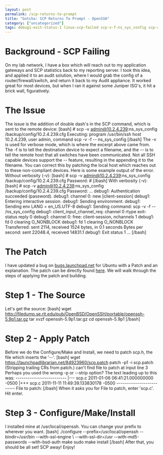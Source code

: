 ```yaml
---
layout: post
permalink: /scp-returns-to-prompt
title: "Gotcha: SCP Returns To Prompt - OpenSSH"
category: ["uncategorized"]
tags: debug1-exit-status-1 linux-scp-failed scp-v-f-ns_sys_config scp-auto-return scp-cli scp-command-line scp-failed-for-11-10 scp-failure scp-failures scp-returns-to-prompt sending-command-scp-v-f-ns_sys_config ubuntu-10-04-scp-failures ubuntu-10-11-scp-failures ubuntu-scp-fail ubuntu-scp-failures ubuntu-ssh-failures
---
```

# Background - SCP Failing
On my lab network, I have a box which will reach out to my application gateways and SCP statistics back to my reporting server. I took this idea, and applied it to an audit solution, where I would grab the config of a router/firewall/switch, and return it back to my Audit appliance. It worked great for most devices, but when I ran it against some Juniper ISG's, it hit a brick wall, figuratively. 
# The Issue
The issue is the addition of double dash's in the SCP command, which is sent to the remote device: [bash] # scp -v admin@10.2.4.239:ns\_sys\_config /backup/config/10.2.4.239.cfg Executing: program /usr/bin/ssh host 10.2.4.239, user admin, command scp -v -f -- ns\_sys\_config [/bash] The -v is used for verbose mode, which is where the excerpt above came from. The -f is to tell the destination device to expect a filename, and the -- is to tell the remote host that all switches have been communicated. Not all SSH capable devices support the -- feature, resulting in the appending it to the filename. You can correct this by patching the local host which reaches out to these non-compliant devices. Here is some example output of the error. Without verbosity (-v): [bash] # scp -v admin@10.2.4.239:ns\_sys\_config /backup/config/10.2.4.239.cfg Password: # [/bash] With verbosity (-v): [bash] # scp -v admin@10.2.4.239:ns\_sys\_config /backup/config/10.2.4.239.cfg Password: ... debug1: Authentication succeeded (password). debug1: channel 0: new [client-session] debug1: Entering interactive session. debug1: Sending environment. debug1: Sending env LANG = en\_US.UTF-8 debug1: Sending command: scp -v -f -- /ns\_sys\_config debug1: client\_input\_channel\_req: channel 0 rtype exit-status reply 0 debug1: channel 0: free: client-session, nchannels 1 debug1: fd 0 clearing O\_NONBLOCK debug1: fd 1 clearing O\_NONBLOCK Transferred: sent 2114, received 1524 bytes, in 0.1 seconds Bytes per second: sent 22048.4, received 14831.1 debug1: Exit status 1 ... [/bash]
# The Patch
I have updated a bug on [bugs.launchpad.net](https://bugs.launchpad.net/debian/+source/openssh/+bug/674390 "OpenSSH Bug") for Ubuntu with a Patch and an explanation. The patch can be directly found [here](https://bugs.launchpad.net/debian/+source/openssh/+bug/674390/+attachment/2593406/+files/scp.patch "SCP Patch"). We will walk through the steps of applying the patch and building.
# Step 1 - The Source
Let's get the source: [bash] wget http://filedump.se.rit.edu/pub/OpenBSD/OpenSSH/portable/openssh-5.9p1.tar.gz tar xvzf openssh-5.9p1.tar.gz cd openssh-5.9p1 [/bash]
# Step 2 - Apply Patch
Before we do the Configure/Make and Install, we need to patch scp.h, the file which inserts the '--'. [bash] wget https://launchpadlibrarian.net/84923960/scp.patch patch -p1 -i scp.patch (Stripping trailing CRs from patch.) can't find file to patch at input line 3 Perhaps you used the wrong -p or --strip option? The text leading up to this was: -------------------------- |--- scp.c 2011-01-06 06:41:21.000000000 -0500 |+++ scp.c 2011-11-11 11:49:39.133830178 -0500 -------------------------- File to patch: [/bash] When it asks you for File to patch, enter 'scp.c'. Hit enter.
# Step 3 - Configure/Make/Install
I installed mine at /usr/local/openssh. You can change your prefix to wherever you want. [bash] ./configure --prefix=/usr/local/openssh --bindir=/usr/bin --with-ssl-engine \ --with-ssl-dir=/usr --with-md5-passwords --with-bsd-auth make sudo make install [/bash] After that, you should be all set! SCP away! Enjoy!